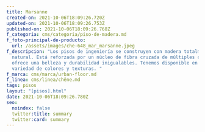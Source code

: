 ```yaml
---
title: Marsanne
created-on: 2021-10-06T18:09:26.720Z
updated-on: 2021-10-06T18:09:26.753Z
published-on: 2021-10-06T18:09:26.768Z
f_categoria: cms/categoria/piso-de-madera.md
f_foto-principal-de-producto:
  url: /assets/images/che-648_mar_marsanne.jpeg
f_descripcion: "Los pisos de ingeniería se construyen con madera totalmente
  natural. Está reforzada por un núcleo de fibra cruzada de múltiples capas, que
  ofrece una belleza y durabilidad inigualables. Tenemos disponible en una
  variedad de colores y texturas. "
f_marca: cms/marca/urban-floor.md
f_linea: cms/linea/chêne.md
tags: pisos
layout: "[pisos].html"
date: 2021-10-06T18:09:26.780Z
seo:
  noindex: false
  twitter:title: summary
  twitter:card: summary
---
```

